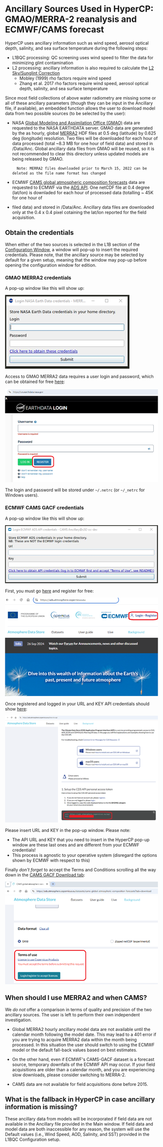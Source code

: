 # Ancillary Sources Used in HyperCP: GMAO/MERRA-2 reanalysis and ECMWF/CAMS forecast

HyperCP uses ancillary information such as wind speed, aerosol optical depth, salinity, and sea surface temperature 
during the following steps:

- L1BQC processing: QC screening uses wind speed to filter the data for minimizing glint contamination
- L2 processing: ancillary information is also required to calculate the [L2 Sky/Sunglint Correction](README_configuration/#l2-sky-sunglint-correction-rho-and-nir-correction) 
  - Mobley (1999) rho factors require wind speed
  - Zhang et al. 2017 rho factors require wind speed, aerosol optical depth, salinity, and sea surface temperature

Since most field collections of above water radiometry are missing some or all of these ancillary parameters (though 
they can be input in the Ancillary file, if available), an embedded function allows the user to download model data from
two possible sources (to be selected by the user):

- NASA [Global Modeling and Assimilation Office (GMAO)](https://gmao.gsfc.nasa.gov/) data are 
 requested to the NASA EARTHDATA server. GMAO data are generated by the as hourly, 
 global [MERRA2](https://gmao.gsfc.nasa.gov/reanalysis/MERRA-2/) HDF files at 0.5 deg (latitude) by 0.625 deg (longitude) resolution.
 Two files will be downloaded for each hour of data processed (total ~8.3 MB for one hour of field data) and stored in
 /Data/Anc. Global ancillary data files from GMAO will be reused, so it is not recommended to clear this directory unless 
 updated models are being released by GMAO.

        Note: MERRA2 files downloaded prior to March 15, 2022 can be deleted as the file name format has changed
- ECMWF [CAMS global atmospheric composition forecasts](https://ads.atmosphere.copernicus.eu/datasets/cams-global-atmospheric-composition-forecasts?tab=overview)
data are requested to ECMWF via the [ADS API](https://confluence.ecmwf.int/display/CKB/Atmosphere+Data+Store+%28ADS%29+documentation).
One netCDF file at 0.4 degree (lat/lon) is downladed for each hour of processed data (totalling ~ 45K for one hour of
- filed data) and stored in /Data/Anc. Ancillary data files are downloaded only at the 0.4 x 0.4 pixel
cotaining the lat/lon reported for the field acquisition. 

## Obtain the credentials

When either of the two sources is selected in the L1B section of the [Configuration Window](#README_configuration), a 
window will pop-up to insert the required credentials. Please note, that the ancillary source may be selected by default
for a given setup, meaning that the window may pop-up before opening the configuration window for edition.

### GMAO MERRA2 credentials

A pop-up window like this will show up:

<left><img src="Data/Img/EARTHDATA_ACCESS_popup.png" alt="banner"></left>

Access to GMAO MERRA2 data requires a user login and password, which can be obtained for free
[here](https://urs.earthdata.nasa.gov/):

<left><img src="Data/Img/EARTHDATA_ACCESS.png" alt="banner"></left>

The login and password will be stored under ```~/.netrc``` (or ```~/_netrc``` for Windows users).

### ECMWF CAMS GACF credentials

A pop-up window like this will show up:

<left><img src="Data/Img/ECMWF_popup.png" alt="banner"></left>

First, you must go [here](https://ads.atmosphere.copernicus.eu/) and register for free:

<left><img src="Data/Img/ECMWF_register0.png" alt="banner"></left>

Once registered and logged in your URL and KEY API credentials should show [here](https://ads.atmosphere.copernicus.eu/how-to-api):

<left><img src="Data/Img/ECMWF_api_key.png" alt="banner"></left>

Please insert URL and KEY in the pop-up window. Please note:

- The API URL and KEY that you need to insert in the HyperCP pop-up window are these last ones and are different from your ECMWF credentials!
- This process is agnostic to your operative system (disregard the options shown by ECMWF with respect to this)

Finally *don't forget* to accept the Terms and Conditions scrolling all the way down in the 
[CAMS GACF Download tab](https://ads.atmosphere.copernicus.eu/datasets/cams-global-atmospheric-composition-forecasts?tab=download):

<left><img src="Data/Img/ECMWF_terms.png" alt="banner"></left>

## When should I use MERRA2 and when CAMS?

We *do not* offer a comparison in terms of quality and precision of the two ancillary sources. The user is left
to perform their own independent investigation.

- Global MERRA2 hourly ancillary model data are not available until the calendar month following the model date.
This may lead to a 401 error if you are trying to acquire MERRA2 data within the month being processed. In this situation
the user should switch to using the ECMWF model or the default fall-back values based on best estimates.

- On the other hand, even if ECMWF's CAMS-GACF dataset is a forecast source, temporary downfalls of the ECMWF API may occur.
If your field acquisitions are older than a calendar month, and you are experiencing slow downloads, please consider switching to MERRA-2.

- CAMS data are not available for field acquisitions done before 2015.

## What is the fallback in HyperCP in case ancillary information is missing?

These ancillary data from models will be incorporated if field data are not available in the Ancillary file provided
in the Main window. If field data and model data are both inaccessible for any reason, the system will use the Default
values (i.e., Wind Speed, AOD, Salinity, and SST) provided in the L1BQC Configuration setup.